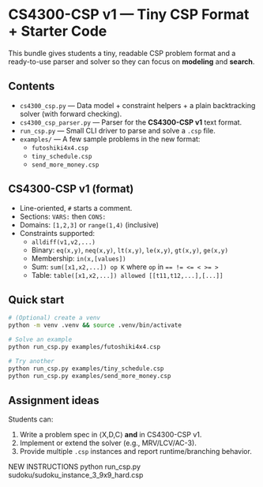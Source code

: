 # CS4300-CSP v1 — Tiny CSP Format + Starter Code

This bundle gives students a tiny, readable CSP problem format and a ready-to-use parser and solver so they can focus on **modeling** and **search**.

## Contents
- `cs4300_csp.py` — Data model + constraint helpers + a plain backtracking solver (with forward checking).
- `cs4300_csp_parser.py` — Parser for the **CS4300-CSP v1** text format.
- `run_csp.py` — Small CLI driver to parse and solve a `.csp` file.
- `examples/` — A few sample problems in the new format:
  - `futoshiki4x4.csp`
  - `tiny_schedule.csp`
  - `send_more_money.csp`

## CS4300-CSP v1 (format)
- Line-oriented, `#` starts a comment.
- Sections: `VARS:` then `CONS:`
- Domains: `[1,2,3]` or `range(1,4)` (inclusive)
- Constraints supported:
  - `alldiff(v1,v2,...)`
  - Binary: `eq(x,y)`, `neq(x,y)`, `lt(x,y)`, `le(x,y)`, `gt(x,y)`, `ge(x,y)`
  - Membership: `in(x,[values])`
  - Sum: `sum([x1,x2,...]) op K` where `op` in `== != <= < >= >`
  - Table: `table([x1,x2,...]) allowed [[t11,t12,...],[...]]`

## Quick start
```bash
# (Optional) create a venv
python -m venv .venv && source .venv/bin/activate

# Solve an example
python run_csp.py examples/futoshiki4x4.csp

# Try another
python run_csp.py examples/tiny_schedule.csp
python run_csp.py examples/send_more_money.csp
```

## Assignment ideas
Students can:
1) Write a problem spec in ⟨X,D,C⟩ **and** in CS4300-CSP v1.
2) Implement or extend the solver (e.g., MRV/LCV/AC-3).
3) Provide multiple `.csp` instances and report runtime/branching behavior.



NEW INSTRUCTIONS
python run_csp.py sudoku/sudoku_instance_3_9x9_hard.csp